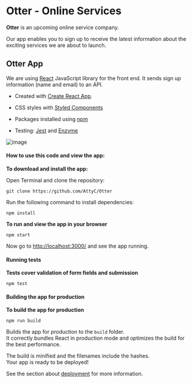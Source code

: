 
# Otter - Online Services

__Otter__  is an upcoming online service company.
  
Our app enables you to sign up to receive the latest information about the exciting services we are about to launch.

## Otter App

We are using [React](https://reactjs.org/) JavaScript library for the front end. It sends sign up information (name and email) to an API.
  
- Created with [Create React App](https://github.com/facebook/create-react-app).

- CSS styles with [Styled Components](https://styled-components.com/)

- Packages installed using [npm](https://www.npmjs.com/)
  
- Testing: [Jest](https://jestjs.io/) and [Enzyme](https://enzymejs.github.io/enzyme/)


![image](http://localhost:3000/img/otter_screenshot.png)    

#### How to use this code and view the app:

__To download and install the app:__
  
Open Terminal and clone the repository:
```
git clone https://github.com/AttyC/Otter
```
  
Run the following command to install dependencies:  
```
npm install
```  

__To run and view the app in your browser__

```
npm start
```
Now go to [http://localhost:3000/](http://localhost:3000/) and see the app running.

#### Running tests

__Tests cover validation of form fields and submission__
  
```
npm test
```
#### Building the app for production

__To build the app for production__
```
npm run build
```

Builds the app for production to the `build` folder.<br />
It correctly bundles React in production mode and optimizes the build for the best performance.

The build is minified and the filenames include the hashes.<br />
Your app is ready to be deployed!

See the section about [deployment](https://facebook.github.io/create-react-app/docs/deployment) for more information.

